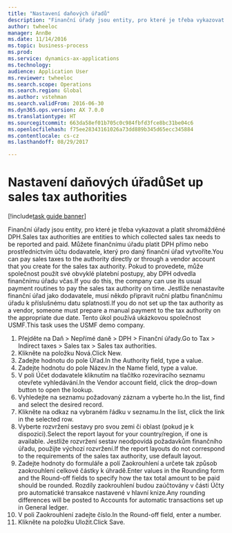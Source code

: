 ```yaml
--- 
title: "Nastavení daňových úřadů"
description: "Finanční úřady jsou entity, pro které je třeba vykazovat a platit shromážděné DPH."
author: twheeloc
manager: AnnBe
ms.date: 11/14/2016
ms.topic: business-process
ms.prod: 
ms.service: dynamics-ax-applications
ms.technology: 
audience: Application User
ms.reviewer: twheeloc
ms.search.scope: Operations
ms.search.region: Global
ms.author: vstehman
ms.search.validFrom: 2016-06-30
ms.dyn365.ops.version: AX 7.0.0
ms.translationtype: HT
ms.sourcegitcommit: 663da58ef01b705c0c984fbfd3fce8bc31be04c6
ms.openlocfilehash: f75ee28343161026a73dd889b345d65ecc345884
ms.contentlocale: cs-cz
ms.lasthandoff: 08/29/2017

---
```

# <a name="set-up-sales-tax-authorities"></a><span data-ttu-id="ec680-103">Nastavení daňových úřadů</span><span class="sxs-lookup"><span data-stu-id="ec680-103">Set up sales tax authorities</span></span>

[!include[task guide banner](../../includes/task-guide-banner.md)]

<span data-ttu-id="ec680-104">Finanční úřady jsou entity, pro které je třeba vykazovat a platit shromážděné DPH.</span><span class="sxs-lookup"><span data-stu-id="ec680-104">Sales tax authorities are entities to which collected sales tax needs to be reported and paid.</span></span> <span data-ttu-id="ec680-105">Můžete finančnímu úřadu platit DPH přímo nebo prostřednictvím účtu dodavatele, který pro daný finanční úřad vytvoříte.</span><span class="sxs-lookup"><span data-stu-id="ec680-105">You can pay sales taxes to the authority directly or through a vendor account that you create for the sales tax authority.</span></span> <span data-ttu-id="ec680-106">Pokud to provedete, může společnost použít své obvyklé platební postupy, aby DPH odvedla finančnímu úřadu včas.</span><span class="sxs-lookup"><span data-stu-id="ec680-106">If you do this, the company can use its usual payment routines to pay the sales tax authority on time.</span></span> <span data-ttu-id="ec680-107">Jestliže nenastavíte finanční úřad jako dodavatele, musí někdo připravit ruční platbu finančnímu úřadu k příslušnému datu splatnosti.</span><span class="sxs-lookup"><span data-stu-id="ec680-107">If you do not set up the tax authority as a vendor, someone must prepare a manual payment to the tax authority on the appropriate due date.</span></span> <span data-ttu-id="ec680-108">Tento úkol používá ukázkovou společnost USMF.</span><span class="sxs-lookup"><span data-stu-id="ec680-108">This task uses the USMF demo company.</span></span>

1. <span data-ttu-id="ec680-109">Přejděte na Daň > Nepřímé daně > DPH > Finanční úřady.</span><span class="sxs-lookup"><span data-stu-id="ec680-109">Go to Tax > Indirect taxes > Sales tax > Sales tax authorities.</span></span>
2. <span data-ttu-id="ec680-110">Klikněte na položku Nová.</span><span class="sxs-lookup"><span data-stu-id="ec680-110">Click New.</span></span>
3. <span data-ttu-id="ec680-111">Zadejte hodnotu do pole Úřad.</span><span class="sxs-lookup"><span data-stu-id="ec680-111">In the Authority field, type a value.</span></span>
4. <span data-ttu-id="ec680-112">Zadejte hodnotu do pole Název.</span><span class="sxs-lookup"><span data-stu-id="ec680-112">In the Name field, type a value.</span></span>
5. <span data-ttu-id="ec680-113">V poli Účet dodavatele kliknutím na tlačítko rozevíracího seznamu otevřete vyhledávání.</span><span class="sxs-lookup"><span data-stu-id="ec680-113">In the Vendor account field, click the drop-down button to open the lookup.</span></span>
6. <span data-ttu-id="ec680-114">Vyhledejte na seznamu požadovaný záznam a vyberte ho.</span><span class="sxs-lookup"><span data-stu-id="ec680-114">In the list, find and select the desired record.</span></span>
7. <span data-ttu-id="ec680-115">Klikněte na odkaz na vybraném řádku v seznamu.</span><span class="sxs-lookup"><span data-stu-id="ec680-115">In the list, click the link in the selected row.</span></span>
8. <span data-ttu-id="ec680-116">Vyberte rozvržení sestavy pro svou zemi či oblast (pokud je k dispozici).</span><span class="sxs-lookup"><span data-stu-id="ec680-116">Select the report layout for your country/region, if one is available.</span></span> <span data-ttu-id="ec680-117">Jestliže rozvržení sestav neodpovídá požadavkům finančního úřadu, použijte výchozí rozvržení.</span><span class="sxs-lookup"><span data-stu-id="ec680-117">If the report layouts do not correspond to the requirements of the sales tax authority, use default layout.</span></span>
9. <span data-ttu-id="ec680-118">Zadejte hodnoty do formuláře a polí Zaokrouhlení a určete tak způsob zaokrouhlení celkové částky k úhradě.</span><span class="sxs-lookup"><span data-stu-id="ec680-118">Enter values in the Rounding form and the Round-off fields to specify how the tax total amount to be paid should be rounded.</span></span> <span data-ttu-id="ec680-119">Rozdíly zaokrouhlení budou zaúčtovány v části Účty pro automatické transakce nastavené v hlavní knize.</span><span class="sxs-lookup"><span data-stu-id="ec680-119">Any rounding differences will be posted to Accounts for automatic transactions set up in General ledger.</span></span>
10. <span data-ttu-id="ec680-120">V poli Zaokrouhlení zadejte číslo.</span><span class="sxs-lookup"><span data-stu-id="ec680-120">In the Round-off field, enter a number.</span></span>
11. <span data-ttu-id="ec680-121">Klikněte na položku Uložit.</span><span class="sxs-lookup"><span data-stu-id="ec680-121">Click Save.</span></span>


